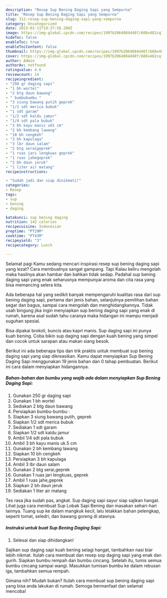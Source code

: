 ```yaml
---
description: "Resep Sup Bening Daging Sapi yang Sempurna"
title: "Resep Sup Bening Daging Sapi yang Sempurna"
slug: 312-resep-sup-bening-daging-sapi-yang-sempurna
category: Uncategorized
date: 2023-03-11T19:37:58.298Z
image: https://img-global.cpcdn.com/recipes/1997b2064084d48f/680x482cq70/sup-bening-daging-sapi-foto-resep-utama.jpg
hideToc: false
enableToc: true
enableTocContent: false
thumbnail: https://img-global.cpcdn.com/recipes/1997b2064084d48f/680x482cq70/sup-bening-daging-sapi-foto-resep-utama.jpg
cover: https://img-global.cpcdn.com/recipes/1997b2064084d48f/680x482cq70/sup-bening-daging-sapi-foto-resep-utama.jpg
author: Admin
authorAv: notfound
ratingvalue: 4.6
reviewcount: 14
recipeingredient:
- "250 gr daging sapi"
- "1 bh wortel"
- "2 btg daun bawang"
- " bumbubumbu "
- "3 siung bawang putih geprek"
- "1/2 sdt merica bubuk"
- "1 sdt garam"
- "1/2 sdt kaldu jamur"
- "1/4 sdt pala bubuk"
- "3 bh kayu manis uk5 cm"
- "2 bh kembang lawang"
- "10 bh cengkeh"
- "3 bh kapulaga"
- "3 lbr daun salam"
- "2 btg seraigeprek"
- "1 ruas jari lengkuas geprek"
- "1 ruas jahegeprek"
- "2 bh daun jeruk"
- "1 liter air matang"
recipeinstructions:

- "Sudah jadi dan siap dinikmati!"
categories:
- Resep
tags:
- sup
- bening
- daging

katakunci: sup bening daging 
nutrition: 142 calories
recipecuisine: Indonesian
preptime: "PT29M"
cooktime: "PT43M"
recipeyield: "3"
recipecategory: Lunch

---
```



Selamat pagi Kamu sedang mencari inspirasi resep sup bening daging sapi yang lezat? Cara membuatnya sangat gampang. Tapi Kalau keliru mengolah maka hasilnya akan hambar dan bahkan tidak sedap. Padahal sup bening daging sapi yang enak seharusnya mempunyai aroma dan cita rasa yang bisa memancing selera kita.


Ada beberapa hal yang sedikit banyak mempengaruhi kualitas rasa dari sup bening daging sapi, pertama dari jenis bahan, selanjutnya pemilihan bahan segar dan bagus, sampai cara mengolah dan menghidangkannya. Tidak usah bingung jika ingin menyiapkan sup bening daging sapi yang enak di rumah, karena asal sudah tahu caranya maka hidangan ini mampu menjadi suguhan spesial.

Bisa dipakai brokoli, buncis atau kapri manis. Sup daging sapi ini punya kuah bening. Coba bikin sup daging sapi dengan kuah bening yang simpel dan cocok untuk sarapan atau makan siang besok.


Berikut ini ada beberapa tips dan trik praktis untuk membuat sup bening daging sapi yang siap dikreasikan. Kamu dapat menyiapkan Sup Bening Daging Sapi menggunakan 19 jenis bahan dan 0 tahap pembuatan. Berikut ini cara dalam menyiapkan hidangannya.

<!--inarticleads1-->

##### Bahan-bahan dan bumbu yang wajib ada dalam menyiapkan Sup Bening Daging Sapi:

1. Gunakan 250 gr daging sapi
1. Gunakan 1 bh wortel
1. Sediakan 2 btg daun bawang
1. Persiapkan  bumbu-bumbu :
1. Siapkan 3 siung bawang putih, geprek
1. Siapkan 1/2 sdt merica bubuk
1. Sediakan 1 sdt garam
1. Siapkan 1/2 sdt kaldu jamur
1. Ambil 1/4 sdt pala bubuk
1. Ambil 3 bh kayu manis uk.5 cm
1. Gunakan 2 bh kembang lawang
1. Siapkan 10 bh cengkeh
1. Persiapkan 3 bh kapulaga
1. Ambil 3 lbr daun salam
1. Gunakan 2 btg serai,geprek
1. Gunakan 1 ruas jari lengkuas, geprek
1. Ambil 1 ruas jahe,geprek
1. Siapkan 2 bh daun jeruk
1. Sediakan 1 liter air matang


Tes rasa jika sudah pas, angkat. Sup daging sapi sayur siap sajikan hangat. Lihat juga cara membuat Sup Lobak Sapi Bening dan masakan sehari-hari lainnya. Tuang sup ke dalam mangkuk kecil, lalu letakkan bahan pelengkap, seperti tomat, seledri, dan bawang goreng di atasnya. 

<!--inarticleads2-->

##### Instruksi untuk buat Sup Bening Daging Sapi:


1. Selesai dan siap dihidangkan!

Sajikan sup daging sapi kuah bening selagi hangat, tambahkan nasi biar lebih nikmat. Itulah cara membuat dan resep sop daging sapi yang enak dan gurih. Siapkan bumbu rempah dan bumbu cincang. Setelah itu, tumis semua bumbu cincang sampai wangi. Masukkan tumisan bumbu ke dalam rebusan iga, tambahkan semua rempah. 

Gimana nih? Mudah bukan? Itulah cara membuat sup bening daging sapi yang bisa anda lakukan di rumah. Semoga bermanfaat dan selamat mencoba!
